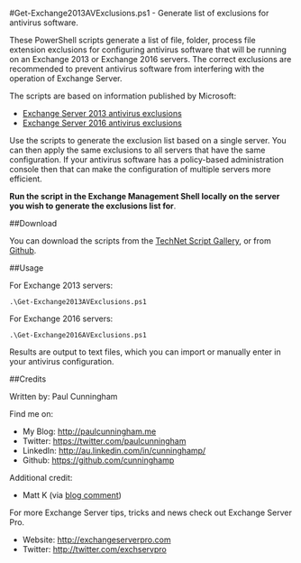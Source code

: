 #Get-Exchange2013AVExclusions.ps1 - Generate list of exclusions for antivirus software.

These PowerShell scripts generate a list of file, folder, process file extension exclusions for configuring antivirus software that will be running on an Exchange 2013 or Exchange 2016 servers. The correct exclusions are recommended to prevent antivirus software from interfering with the operation of Exchange Server.

The scripts are based on information published by Microsoft:

- [Exchange Server 2013 antivirus exclusions](https://technet.microsoft.com/en-us/library/bb332342(v=exchg.150).aspx)
- [Exchange Server 2016 antivirus exclusions](https://technet.microsoft.com/en-us/library/bb332342(v=exchg.160).aspx)

Use the scripts to generate the exclusion list based on a single server. You can then apply the same exclusions to all servers that have the same configuration. If your antivirus software has a policy-based administration console then that can make the configuration of multiple servers more efficient.

**Run the script in the Exchange Management Shell locally on the server you wish to generate the exclusions list for**.

##Download

You can download the scripts from the [TechNet Script Gallery](https://gallery.technet.microsoft.com/office/Generate-Antivirus-f1a9a59e), or from [Github](https://github.com/cunninghamp/ExchangeServerAntivirusExclusions/releases).

##Usage

For Exchange 2013 servers:

```
.\Get-Exchange2013AVExclusions.ps1
```

For Exchange 2016 servers:

```
.\Get-Exchange2016AVExclusions.ps1
```

Results are output to text files, which you can import or manually enter in your antivirus configuration.

##Credits

Written by: Paul Cunningham

Find me on:

* My Blog:	http://paulcunningham.me
* Twitter:	https://twitter.com/paulcunningham
* LinkedIn:	http://au.linkedin.com/in/cunninghamp/
* Github:	https://github.com/cunninghamp

Additional credit:

* Matt K (via [blog comment](http://exchangeserverpro.com/powershell-script-exchange-2013-antivirus-exclusions/#comment-244497))

For more Exchange Server tips, tricks and news
check out Exchange Server Pro.

* Website:	http://exchangeserverpro.com
* Twitter:	http://twitter.com/exchservpro
